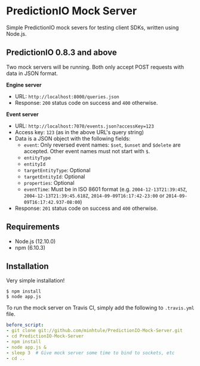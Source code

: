 # PredictionIO Mock Server

Simple PredictionIO mock severs for testing client SDKs, written using Node.js.

## PredictionIO 0.8.3 and above

Two mock servers will be running. Both only accept POST requests with data in
JSON format.

**Engine server**
  - URL: `http://localhost:8000/queries.json`
  - Response: `200` status code on success and `400` otherwise.

**Event server**
  - URL: `http://localhost:7070/events.json?accessKey=123`
  - Access key: `123` (as in the above URL's query string)
  - Data is a JSON object with the following fields:
    + `event`: Only reversed event names: `$set`, `$unset` and `$delete`
      are accepted. Other event names must not start with `$`.
    + `entityType`
    + `entityId`
    + `targetEntityType`: Optional
    + `targetEntityId`: Optional
    + `properties`: Optional
    + `eventTime`: Must be in ISO 8601 format (e.g.
      `2004-12-13T21:39:45Z`, `2004-12-13T21:39:45.618Z`,
      `2014-09-09T16:17:42-23:00` or `2014-09-09T16:17:42.937-08:00`)
  - Response: `201` status code on success and `400` otherwise.

## Requirements

- Node.js (12.10.0)
- npm (6.10.3)

## Installation

Very simple installation!

```
$ npm install
$ node app.js
```

To run the mock server on Travis CI, simply add the following to `.travis.yml`
file.

```yaml
before_script:
- git clone git://github.com/minhtule/PredictionIO-Mock-Server.git
- cd PredictionIO-Mock-Server
- npm install
- node app.js &
- sleep 3  # Give mock server some time to bind to sockets, etc
- cd ..
```
